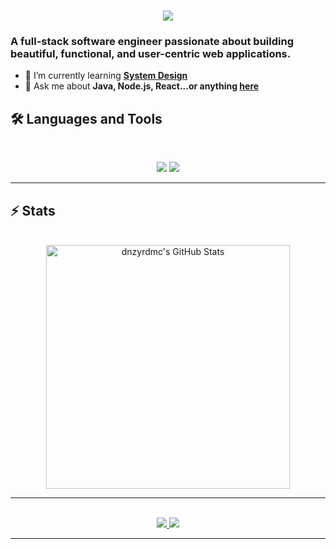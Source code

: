 <h1 align="center">
    <img src="https://readme-typing-svg.herokuapp.com/?font=Inter&size=48&center=true&vCenter=true&width=500&height=70&color=4493F8&duration=4000&lines=Hi+There!+👋;+I'm+Deniz+Yardımcı!;" />
</h1>

### A full-stack software engineer passionate about building beautiful, functional, and user-centric web applications.



- 🌱 I’m currently learning **[System Design](https://blog.bytebytego.com/p/free-system-design-pdf-158-pages)**
- 💬 Ask me about **Java, Node.js, React...or anything [here](https://github.com/{USERNAME}/{USERNAME}/issues)**


## 🛠️ Languages and Tools

<br>

<p align="center">
  <img src="https://skillicons.dev/icons?i=java,ts,nodejs,postgres" />
  <img src="https://skillicons.dev/icons?i=html,css,js,vue,git" />
</p>

<hr>




## ⚡️ Stats

<br>

<div align=center>
<img width=390 src="https://github-readme-stats.vercel.app/api?username=chijiokeokorji&theme=transparent&count_private=true&show_icons=true&rank_icon=github&locale=en" alt="dnzyrdmc's GitHub Stats" />
</div>

<hr>






<br>

<div align="center">
  <a href="denizyardimci47@gmail.com">
    <img src="https://img.shields.io/badge/Gmail-333333?style=for-the-badge&logo=gmail&logoColor=red" />
  </a>
  <a href="https://linkedin.com/in/denizyardimci" target="_blank">
    <img src="https://img.shields.io/badge/LinkedIn-0077B5?style=for-the-badge&logo=linkedin&logoColor=white" target="_blank" />
  </a>
</div>

<hr>
